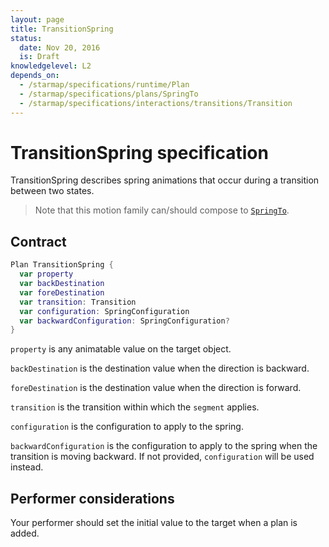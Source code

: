 ```yaml
---
layout: page
title: TransitionSpring
status:
  date: Nov 20, 2016
  is: Draft
knowledgelevel: L2
depends_on:
  - /starmap/specifications/runtime/Plan
  - /starmap/specifications/plans/SpringTo
  - /starmap/specifications/interactions/transitions/Transition
---
```


# TransitionSpring specification

TransitionSpring describes spring animations that occur during a transition between two states.

> Note that this motion family can/should compose to [`SpringTo`](SpringTo).

## Contract

```swift
Plan TransitionSpring {
  var property
  var backDestination
  var foreDestination
  var transition: Transition
  var configuration: SpringConfiguration
  var backwardConfiguration: SpringConfiguration?
}
```

`property` is any animatable value on the target object.

`backDestination` is the destination value when the direction is backward.

`foreDestination` is the destination value when the direction is forward.

`transition` is the transition within which the `segment` applies.

`configuration` is the configuration to apply to the spring.

`backwardConfiguration` is the configuration to apply to the spring when the transition is moving
backward. If not provided, `configuration` will be used instead.

## Performer considerations

Your performer should set the initial value to the target when a plan is added.
